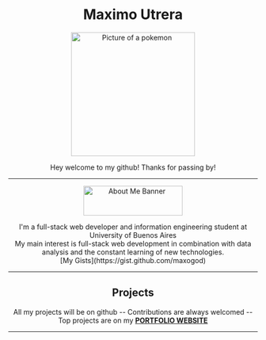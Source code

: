 <h1 align="center">Maximo Utrera</h1>
<div align="center">
<img src="https://images-wixmp-ed30a86b8c4ca887773594c2.wixmp.com/f/3321c70e-a1a8-4754-9c16-dde2c745e9c4/d3grmf7-73c11cd6-ff1e-4a11-9544-be9acc9b41d8.png?token=eyJ0eXAiOiJKV1QiLCJhbGciOiJIUzI1NiJ9.eyJzdWIiOiJ1cm46YXBwOjdlMGQxODg5ODIyNjQzNzNhNWYwZDQxNWVhMGQyNmUwIiwiaXNzIjoidXJuOmFwcDo3ZTBkMTg4OTgyMjY0MzczYTVmMGQ0MTVlYTBkMjZlMCIsIm9iaiI6W1t7InBhdGgiOiJcL2ZcLzMzMjFjNzBlLWExYTgtNDc1NC05YzE2LWRkZTJjNzQ1ZTljNFwvZDNncm1mNy03M2MxMWNkNi1mZjFlLTRhMTEtOTU0NC1iZTlhY2M5YjQxZDgucG5nIn1dXSwiYXVkIjpbInVybjpzZXJ2aWNlOmZpbGUuZG93bmxvYWQiXX0.ohJy1B99SirTFRz4JA0DN4KYeU2mCg8idWiHUQWubBA" width="250" height="250" alt="Picture of a pokemon">
</div>
<p align="center">
    Hey welcome to my github! Thanks for passing by!
</p>
<hr />

<div align="center">
    <img src="https://i.ibb.co/w7cPNZ9/abtme.png" width="200" height="60" alt="About Me Banner">
</div>
<p align="center">
    I'm a full-stack web developer and information engineering student at University of Buenos Aires<br>
    My main interest is full-stack web development in combination with data analysis and the constant learning of new technologies.<br>
    [My Gists](https://gist.github.com/maxogod)
</p>
<hr />

<h2 align="center">Projects</h2>
<p align="center">
    All my projects will be on github -- Contributions are always welcomed -- Top projects are on my <a href="https://maxogod.github.io/" target="_blank"><b>PORTFOLIO WEBSITE</b></a>
</p>
<hr />
</p>
